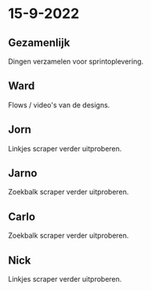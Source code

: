 # 15-9-2022 

## Gezamenlijk 
Dingen verzamelen voor sprintoplevering.

## Ward
Flows / video's van de designs.

## Jorn 
Linkjes scraper verder uitproberen.

## Jarno
Zoekbalk scraper verder uitproberen.

## Carlo
Zoekbalk scraper verder uitproberen.

## Nick
Linkjes scraper verder uitproberen.

